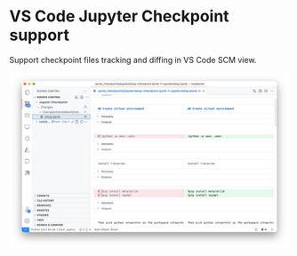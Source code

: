 # VS Code Jupyter Checkpoint support

Support checkpoint files tracking and diffing in VS Code SCM view.

![Jupyter checkpoint in SCM](https://github.com/rebornix/vscode-jupyter-checkpoint/blob/main/images/screenshot.png?raw=true)